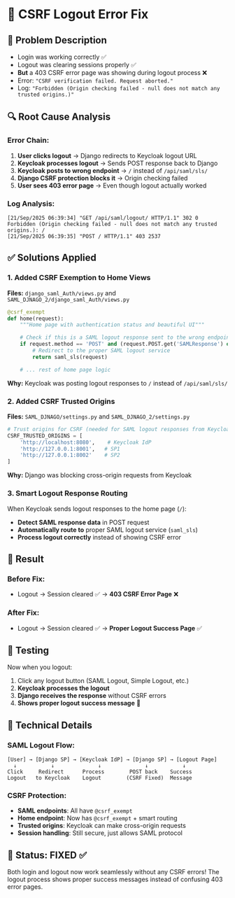 # 🔧 CSRF Logout Error Fix

## 🐛 **Problem Description**

- Login was working correctly ✅
- Logout was clearing sessions properly ✅
- **But** a 403 CSRF error page was showing during logout process ❌
- Error: `"CSRF verification failed. Request aborted."`
- Log: `"Forbidden (Origin checking failed - null does not match any trusted origins.)"`

## 🔍 **Root Cause Analysis**

### **Error Chain:**

1. **User clicks logout** → Django redirects to Keycloak logout URL
2. **Keycloak processes logout** → Sends POST response back to Django
3. **Keycloak posts to wrong endpoint** → `/` instead of `/api/saml/sls/`
4. **Django CSRF protection blocks it** → Origin checking failed
5. **User sees 403 error page** → Even though logout actually worked

### **Log Analysis:**

```
[21/Sep/2025 06:39:34] "GET /api/saml/logout/ HTTP/1.1" 302 0
Forbidden (Origin checking failed - null does not match any trusted origins.): /
[21/Sep/2025 06:39:35] "POST / HTTP/1.1" 403 2537
```

## ✅ **Solutions Applied**

### **1. Added CSRF Exemption to Home Views**

**Files:** `django_saml_Auth/views.py` and `SAML_DJNAGO_2/django_saml_Auth/views.py`

```python
@csrf_exempt
def home(request):
    """Home page with authentication status and beautiful UI"""

    # Check if this is a SAML logout response sent to the wrong endpoint
    if request.method == 'POST' and (request.POST.get('SAMLResponse') or request.POST.get('SAMLLogoutResponse')):
        # Redirect to the proper SAML logout service
        return saml_sls(request)

    # ... rest of home page logic
```

**Why:** Keycloak was posting logout responses to `/` instead of `/api/saml/sls/`

### **2. Added CSRF Trusted Origins**

**Files:** `SAML_DJNAGO/settings.py` and `SAML_DJNAGO_2/settings.py`

```python
# Trust origins for CSRF (needed for SAML logout responses from Keycloak)
CSRF_TRUSTED_ORIGINS = [
    'http://localhost:8080',    # Keycloak IdP
    'http://127.0.0.1:8001',   # SP1
    'http://127.0.0.1:8002'    # SP2
]
```

**Why:** Django was blocking cross-origin requests from Keycloak

### **3. Smart Logout Response Routing**

When Keycloak sends logout responses to the home page (`/`):

- **Detect SAML response data** in POST request
- **Automatically route to** proper SAML logout service (`saml_sls`)
- **Process logout correctly** instead of showing CSRF error

## 🎯 **Result**

### **Before Fix:**

- Logout → Session cleared ✅ → **403 CSRF Error Page** ❌

### **After Fix:**

- Logout → Session cleared ✅ → **Proper Logout Success Page** ✅

## 🧪 **Testing**

Now when you logout:

1. Click any logout button (SAML Logout, Simple Logout, etc.)
2. **Keycloak processes the logout**
3. **Django receives the response** without CSRF errors
4. **Shows proper logout success message** 🎉

## 🔧 **Technical Details**

### **SAML Logout Flow:**

```
[User] → [Django SP] → [Keycloak IdP] → [Django SP] → [Logout Page]
  ↓           ↓              ↓              ↓           ↓
Click     Redirect      Process        POST back    Success
Logout   to Keycloak    Logout        (CSRF Fixed)  Message
```

### **CSRF Protection:**

- **SAML endpoints**: All have `@csrf_exempt`
- **Home endpoint**: Now has `@csrf_exempt` + smart routing
- **Trusted origins**: Keycloak can make cross-origin requests
- **Session handling**: Still secure, just allows SAML protocol

## 🎉 **Status: FIXED** ✅

Both login and logout now work seamlessly without any CSRF errors! The logout process shows proper success messages instead of confusing 403 error pages.
